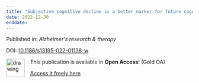```yaml
---
title: "Subjective cognitive decline is a better marker for future cognitive decline in females than in males."
date: 2022-12-30
enddate:
---
```


Published in: *Alzheimer's research & therapy*

DOI: [10.1186/s13195-022-01138-w](https://doi.org/10.1186/s13195-022-01138-w)

<img src="https://upload.wikimedia.org/wikipedia/commons/thumb/7/77/Open_Access_logo_PLoS_transparent.svg/800px-Open_Access_logo_PLoS_transparent.svg.png" alt="drawing" width="50" align="left"/> &nbsp;&nbsp;&nbsp;This publication is available in **Open Access**! (Gold OA)

&nbsp;&nbsp;&nbsp;<a href="https://alzres.biomedcentral.com/counter/pdf/10.1186/s13195-022-01138-w">Access it freely here</a>

